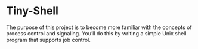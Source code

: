 # Tiny-Shell
The purpose of this project is to become more familiar with the concepts of process control and signaling. You’ll do this by writing a simple Unix shell program that supports job control.
